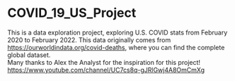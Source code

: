 # COVID_19_US_Project

This is a data exploration project, exploring U.S. COVID stats from February 2020 to February 2022. This data originally comes from https://ourworldindata.org/covid-deaths, where you can find the complete global dataset.  
Many thanks to Alex the Analyst for the inspiration for this project! https://www.youtube.com/channel/UC7cs8q-gJRlGwj4A8OmCmXg
